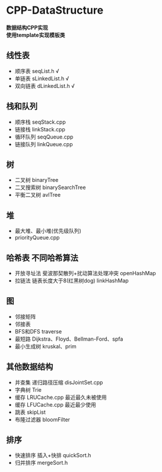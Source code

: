 # CPP-DataStructure
**数据结构CPP实现**<br/>
**使用template实现模板类**

## 线性表
+ 顺序表   seqList.h       √
+ 单链表   sLinkedList.h   √
+ 双向链表 dLinkedList.h   √

## 栈和队列
+ 顺序栈   seqStack.cpp
+ 链接栈   linkStack.cpp
+ 循环队列 seqQueue.cpp
+ 链接队列 linkQueue.cpp

## 树
+ 二叉树    binaryTree
+ 二叉搜索树 binarySearchTree
+ 平衡二叉树 avlTree

## 堆
+ 最大堆、最小堆(优先级队列) 
+ priorityQueue.cpp

## 哈希表   不同哈希算法
+ 开放寻址法 斐波那契散列+扰动算法处理冲突  openHashMap
+ 拉链法    链表长度大于8(红黑树dog)      linkHashMap

## 图
+ 邻接矩阵
+ 邻接表
+ BFS和DFS  traverse
+ 最短路  Dijkstra、Floyd、Bellman-Ford、spfa
+ 最小生成树 kruskal、prim

## 其他数据结构
+ 并查集  递归路径压缩 disJointSet.cpp
+ 字典树  Trie
+ 缓存   LRUCache.cpp 最近最久未被使用
+ 缓存   LFUCache.cpp 最近最少使用
+ 跳表  skipList
+ 布隆过滤器 bloomFilter

## 排序
+ 快速排序   插入+快排   quickSort.h
+ 归并排序   mergeSort.h
